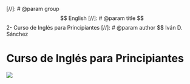 [//]: # @param group $$ English
[//]: # @param title $$ 2- Curso de Inglés para Principiantes
[//]: # @param author $$ Iván D. Sánchez

# Curso de Inglés para Principiantes

![](/notes/arquitectura_fundamentos/assets/requerimientos_producto.png) 